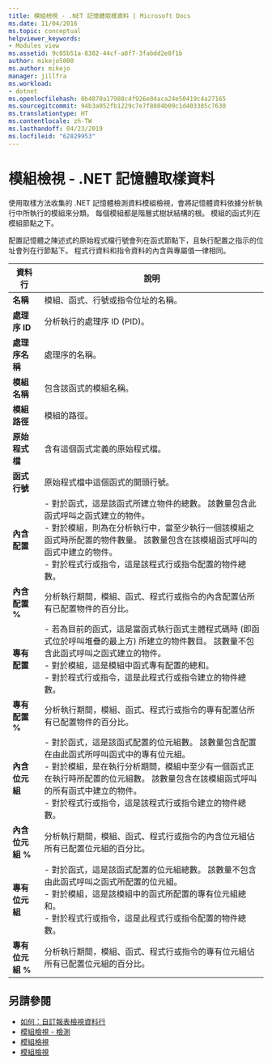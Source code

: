 ```yaml
---
title: 模組檢視 - .NET 記憶體取樣資料 | Microsoft Docs
ms.date: 11/04/2016
ms.topic: conceptual
helpviewer_keywords:
- Modules view
ms.assetid: 9c05b51a-8382-44cf-a8f7-3fabdd2e8f1b
author: mikejo5000
ms.author: mikejo
manager: jillfra
ms.workload:
- dotnet
ms.openlocfilehash: 0b4870a17988c4f926e04aca24e50419c4a27165
ms.sourcegitcommit: 94b3a052fb1229c7e7f8804b09c1d403385c7630
ms.translationtype: HT
ms.contentlocale: zh-TW
ms.lasthandoff: 04/23/2019
ms.locfileid: "62829953"
---
```

# <a name="modules-view---net-memory-sampling-data"></a>模組檢視 - .NET 記憶體取樣資料
使用取樣方法收集的 .NET 記憶體檢測資料模組檢視，會將記憶體資料依據分析執行中所執行的模組來分類。 每個模組都是階層式樹狀結構的根。 模組的函式列在模組節點之下。

 配置記憶體之陳述式的原始程式檔行號會列在函式節點下，且執行配置之指示的位址會列在行節點下。 程式行資料和指令資料的內含與專屬值一律相同。

|資料行|說明|
|------------|-----------------|
|**名稱**|模組、函式、行號或指令位址的名稱。|
|**處理序 ID**|分析執行的處理序 ID (PID)。|
|**處理序名稱**|處理序的名稱。|
|**模組名稱**|包含該函式的模組名稱。|
|**模組路徑**|模組的路徑。|
|**原始程式檔**|含有這個函式定義的原始程式檔。|
|**函式行號**|原始程式檔中這個函式的開頭行號。|
|**內含配置**|-   對於函式，這是該函式所建立物件的總數。 該數量包含此函式呼叫之函式建立的物件。<br />-   對於模組，則為在分析執行中，當至少執行一個該模組之函式時所配置的物件數量。 該數量包含在該模組函式呼叫的函式中建立的物件。<br />-   對於程式行或指令，這是該程式行或指令配置的物件總數。|
|**內含配置 %**|分析執行期間，模組、函式、程式行或指令的內含配置佔所有已配置物件的百分比。|
|**專有配置**|- 若為目前的函式，這是當函式執行函式主體程式碼時 (即函式位於呼叫堆疊的最上方) 所建立的物件數目。 該數量不包含此函式呼叫之函式建立的物件。<br />-   對於模組，這是模組中函式專有配置的總和。<br />-   對於程式行或指令，這是此程式行或指令建立的物件總數。|
|**專有配置 %**|分析執行期間，模組、函式、程式行或指令的專有配置佔所有已配置物件的百分比。|
|**內含位元組**|-   對於函式，這是該函式配置的位元組數。 該數量包含配置在由此函式所呼叫函式中的專有位元組。<br />-   對於模組，是在執行分析期間，模組中至少有一個函式正在執行時所配置的位元組數。 該數量包含在該模組函式呼叫的所有函式中建立的物件。<br />-   對於程式行或指令，這是該程式行或指令建立的物件總數。|
|**內含位元組 %**|分析執行期間，模組、函式、程式行或指令的內含位元組佔所有已配置位元組的百分比。|
|**專有位元組**|-   對於函式，這是該函式配置的位元組總數。 該數量不包含由此函式呼叫之函式所配置的位元組。<br />-   對於模組，這是該模組中的函式所配置的專有位元組總和。<br />-   對於程式行或指令，這是此程式行或指令配置的物件總數。|
|**專有位元組 %**|分析執行期間，模組、函式、程式行或指令的專有位元組佔所有已配置位元組的百分比。|

## <a name="see-also"></a>另請參閱
- [如何：自訂報表檢視資料行](../profiling/how-to-customize-report-view-columns.md)
- [模組檢視 - 檢測](../profiling/modules-view-dotnet-memory-instrumentation-data.md)
- [模組檢視](../profiling/modules-view-sampling-data.md)
- [模組檢視](../profiling/modules-view-instrumentation-data.md)